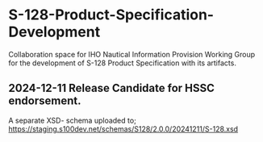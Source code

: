# S-128-Product-Specification-Development
Collaboration space for IHO Nautical Information Provision Working Group for the development of S-128 Product Specification with its artifacts.  

## 2024-12-11 Release Candidate for HSSC endorsement.
A separate XSD- schema uploaded to;
https://staging.s100dev.net/schemas/S128/2.0.0/20241211/S-128.xsd